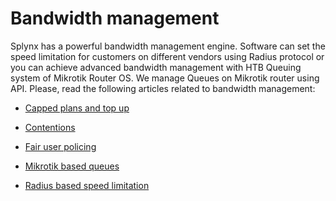 Bandwidth management
==========

Splynx has a powerful bandwidth management engine. Software can set the speed limitation for customers on different vendors using Radius protocol or you can achieve advanced bandwidth management with HTB Queuing system of Mikrotik Router OS. We manage Queues on Mikrotik router using API. Please, read the following articles related to bandwidth management:

* [ Capped plans and top up](networking/bandwidth_management/capped_plans/capped_plans.md)

* [ Contentions](networking/bandwidth_management/contentions/contentions.md)

* [ Fair user policing](networking/bandwidth_management/fup/fup.md)

* [ Mikrotik based queues](networking/bandwidth_management/queue_speed_limits/queue_speed_limits.md)

* [ Radius based speed limitation](networking/bandwidth_management/radius_speed_limits/radius_speed_limits.md)
